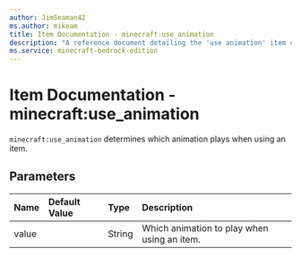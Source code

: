 ```yaml
---
author: JimSeaman42
ms.author: mikeam
title: Item Documentation - minecraft:use_animation
description: "A reference document detailing the 'use animation' item component"
ms.service: minecraft-bedrock-edition
---
```


# Item Documentation - minecraft:use_animation

`minecraft:use_animation` determines which animation plays when using an item.

## Parameters

|Name |Default Value  |Type  |Description  |
|:----------|:----------|:----------|:----------|
| value| | String | Which animation to play when using an item.|
